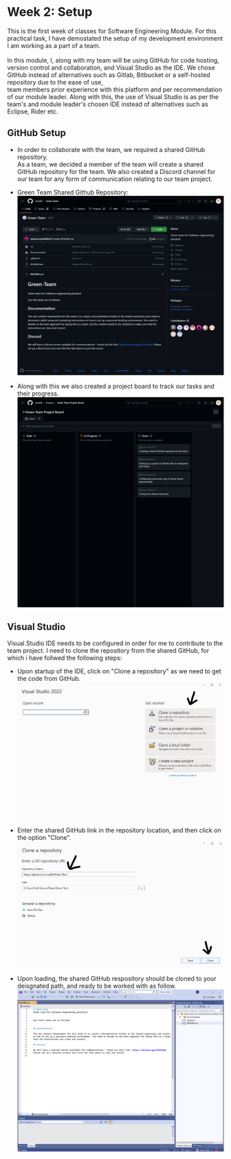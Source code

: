 # Week 2: Setup

This is the first week of classes for Software Engineering Module. 
For this practical task, I have demostated the setup of my development environment I am working as a part of a team. <br><br>
In this module, I, along with my team will be using GitHub for code hosting, version control and collaboration, and Visual Studio as the IDE.
We chose GitHub instead of alternatives such as Gitlab, Bitbucket or a self-hosted repository due to the ease of use,		
team members prior experience with this platform and per recommendation of our module leader. Along with this, the use of Visual Studio is as per the team's and module leader's chosen IDE instead of alternatives
such as Eclipse, Rider etc. 

## GitHub Setup

* In order to collaborate with the team, we required a shared GitHub repository. 		
  As a team, we decided a member of the team will create a shared GitHub repository for the team. 
  We also created a Discord channel for our team for any form of communication relating to our team project. 
* Green Team Shared Github Repository: 
![Green Team GitHub Repository](https://github.com/Findaadi/Personal_Portfolio/blob/main/images/greenTeam.png)

* Along with this we also created a project board to track our tasks and their progress. 
![Green Team GitHub Project Board](https://github.com/Findaadi/Personal_Portfolio/blob/main/images/projectBoard.png)

## Visual Studio 

Visual Studio IDE needs to be configured in order for me to contribute to the team project. 
I need to clone the repository from the shared GitHub, for which i have follwed the following steps:

* Upon startup of the IDE, click on "Clone a repository" as we need to get the code from GitHub.
![Visual Studio Startup Window](https://github.com/Findaadi/Personal_Portfolio/blob/main/images/VSone1.png)

* Enter the shared GitHub link in the repository location, and then click on the option "Clone".
![Visual Studio Clone Repository Window](https://github.com/Findaadi/Personal_Portfolio/blob/main/images/vsClone.png)

* Upon loading, the shared GitHub respository should be cloned to your deisgnated path, and ready to be worked with as follow. 
![Visual Studio Clone Repository Window](https://github.com/Findaadi/Personal_Portfolio/blob/main/images/vsSet.png)
